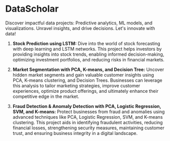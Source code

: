# DataScholar
Discover impactful data projects: Predictive analytics, ML models, and visualizations. Unravel insights, and drive decisions. Let's innovate with data!


1. **Stock Prediction using LSTM:**
   Dive into the world of stock forecasting with deep learning and LSTM networks. This project helps investors by providing insights into stock trends, enabling informed decision-making, optimizing investment portfolios, and reducing risks in financial markets.

2. **Market Segmentation with PCA, K-means, and Decision Tree:**
   Uncover hidden market segments and gain valuable customer insights using PCA, K-means clustering, and Decision Trees. Businesses can leverage this analysis to tailor marketing strategies, improve customer experiences, optimize product offerings, and ultimately enhance their competitive edge in the market.

3. **Fraud Detection & Anomaly Detection with PCA, Logistic Regression, SVM, and K-means:**
   Protect businesses from fraud and anomalies using advanced techniques like PCA, Logistic Regression, SVM, and K-means clustering. This project aids in identifying fraudulent activities, reducing financial losses, strengthening security measures, maintaining customer trust, and ensuring business integrity in a digital landscape.
